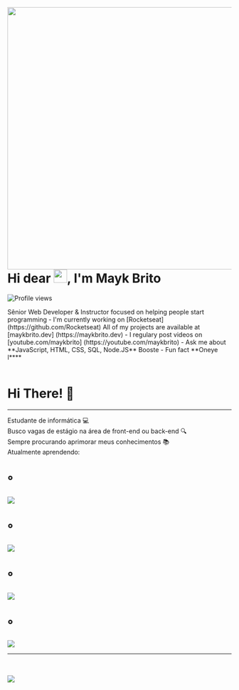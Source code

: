 <img align="right" height="590em"
src="https://raw.githubusercontent.com/gist maykbrito/618ef18e3bbb7cdfd200f3a4fc1aabc6/raw/201d47c76006c99fe0dc55ea92e76bdca5537f08/githubcard.svg"/>
<h1 align="left">Hi dear <img src="https://aw.githubusercontent.com/kaueMarques/kaueMarques/master/hi.gif" width="30px">, I'm Mayk Brito</h1>
<p align="left"> <img src="https://komarev.com/ghpvc/?username=maykbrito&color=yellow" alt="Profile views" /> </p>
Sênior Web Developer & Instructor focused on helping people start programming
- I'm currently working on [Rocketseat](https://github.com/Rocketseat)
All of my projects are available at [maykbrito.dev] (https://maykbrito.dev)
- I regulary post videos on [youtube.com/maykbrito] (https://youtube.com/maykbrito)
- Ask me about **JavaScript, HTML, CSS, SQL, Node.JS**
Booste
- Fun fact **Oneye l****
<br><br>

<h1> Hi There! 👋</h1>
<hr />
Estudante de informática 💻 <br>
Busco vagas de estágio na área de front-end ou back-end 🔍  <br>
Sempre procurando aprimorar meus conhecimentos 📚  <br>
Atualmente aprendendo:
<h1>°</h1><img src="https://img.shields.io/badge/Java-ED8B00?style=for-the-badge&logo=java&logoColor=white"/>

<h1>°</h1><img src="https://img.shields.io/badge/C%2B%2B-00599C?style=for-the-badge&logo=c%2B%2B&logoColor=white"/>

<h1>°</h1><img src="https://img.shields.io/badge/PHP-777BB4?style=for-the-badge&logo=php&logoColor=white"/>

<h1>°</h1><img src="https://img.shields.io/badge/JavaScript-323330?style=for-the-badge&logo=javascript&logoColor=F7DF1E"/>
<hr />
<br>
<br>
<img src="https://github-readme-stats.vercel.app/api?username=Rogermfsouza&show_icons=true&theme=aura"/>
<!--
![Snake animation](https://github.com/Rogermfsouza/Rogermfsouza/blob/output/github-contribution-grid-snake.svg)
<img src="https://github-readme-stats.vercel.app/api/top-langs/?username=Rogermfsouza&layout=compact&custom_title=Linguagens_mais_usadas"/>
-->
